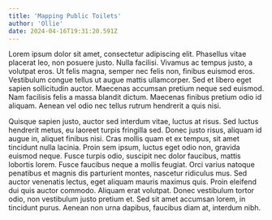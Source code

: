 ```yaml
---
title: 'Mapping Public Toilets'
author: 'Ollie'
date: 2024-04-16T19:31:20.591Z
---
```


Lorem ipsum dolor sit amet, consectetur adipiscing elit. Phasellus vitae placerat leo, non posuere justo. Nulla facilisi. Vivamus ac tempus justo, a volutpat eros. Ut felis magna, semper nec felis non, finibus euismod eros. Vestibulum congue tellus ut augue mattis ullamcorper. Sed et libero eget sapien sollicitudin auctor. Maecenas accumsan pretium neque sed euismod. Nam facilisis felis a massa blandit dictum. Maecenas finibus pretium odio id aliquam. Aenean vel odio nec tellus rutrum hendrerit a quis nisi.

Quisque sapien justo, auctor sed interdum vitae, luctus at risus. Sed luctus hendrerit metus, eu laoreet turpis fringilla sed. Donec justo risus, aliquam id augue in, aliquet finibus nisi. Cras mollis quam et ex tempus, sit amet tincidunt nulla lacinia. Proin sem ipsum, luctus eget odio non, gravida euismod neque. Fusce turpis odio, suscipit nec dolor faucibus, mattis lobortis lorem. Fusce faucibus neque a mollis feugiat. Orci varius natoque penatibus et magnis dis parturient montes, nascetur ridiculus mus. Sed auctor venenatis lectus, eget aliquam mauris maximus quis. Proin eleifend dui quis auctor commodo. Aliquam erat volutpat. Donec vestibulum tortor odio, non vestibulum justo pretium et. Sed sit amet accumsan lorem, in tincidunt purus. Aenean non urna dapibus, faucibus diam at, interdum nibh.
